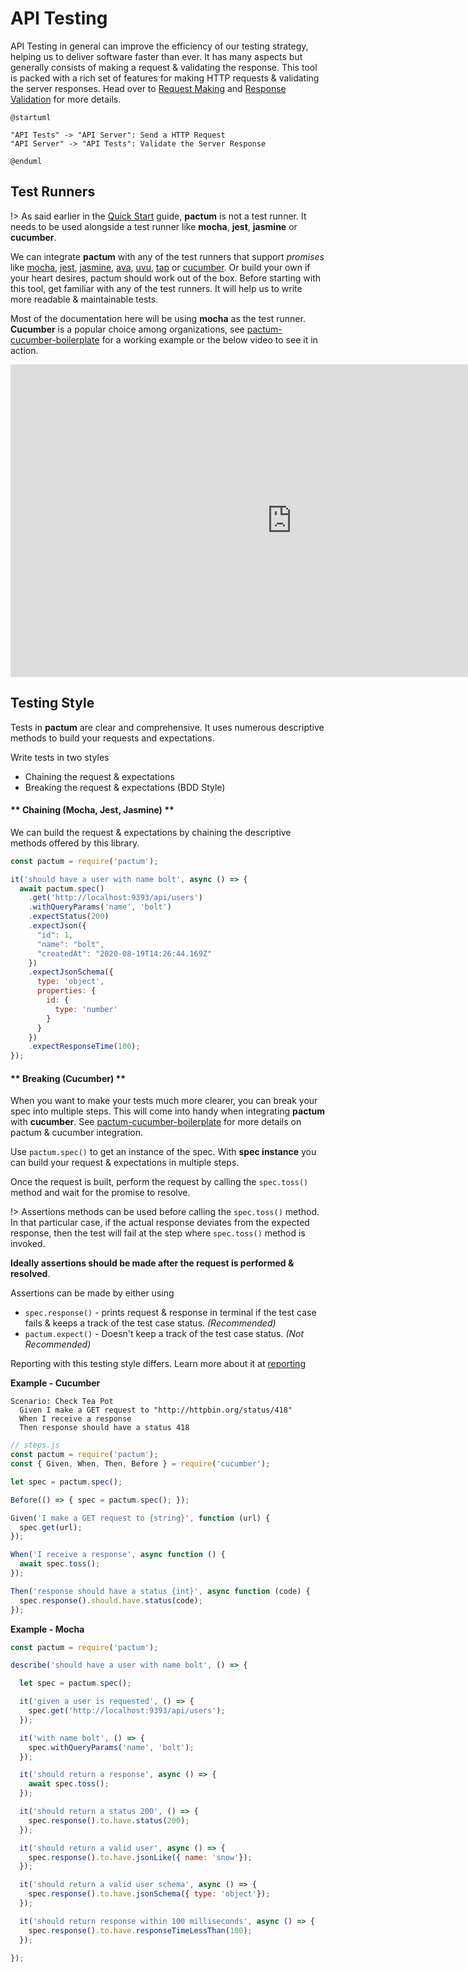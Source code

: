 # API Testing

API Testing in general can improve the efficiency of our testing strategy, helping us to deliver software faster than ever. It has many aspects but generally consists of making a request & validating the response. This tool is packed with a rich set of features for making HTTP requests & validating the server responses. Head over to [Request Making](request-making) and [Response Validation](response-validation) for more details.

```plantuml
@startuml

"API Tests" -> "API Server": Send a HTTP Request 
"API Server" -> "API Tests": Validate the Server Response

@enduml
```

## Test Runners

!> As said earlier in the [Quick Start](quick-start) guide, **pactum** is not a test runner. It needs to be used alongside a test runner like **mocha**, **jest**, **jasmine** or **cucumber**.

We can integrate **pactum** with any of the test runners that support *promises* like [mocha](https://www.npmjs.com/package/mocha), [jest](https://www.npmjs.com/package/jest), [jasmine](https://www.npmjs.com/package/jasmine), [ava](https://www.npmjs.com/package/ava), [uvu](https://www.npmjs.com/package/uvu), [tap](https://www.npmjs.com/package/tap) or [cucumber](https://www.npmjs.com/package/@cucumber). Or build your own if your heart desires, pactum should work out of the box. Before starting with this tool, get familiar with any of the test runners. It will help us to write more readable & maintainable tests.

Most of the documentation here will be using **mocha** as the test runner. **Cucumber** is a popular choice among organizations, see [pactum-cucumber-boilerplate](https://github.com/pactumjs/pactum-cucumber-boilerplate) for a working example or the below video to see it in action.

<iframe width="900" height="500" src="https://www.youtube.com/embed/ISAjES_Gklc" title="YouTube video player" frameborder="0" allow="accelerometer; autoplay; clipboard-write; encrypted-media; gyroscope; picture-in-picture" allowfullscreen>
</iframe>

## Testing Style

Tests in **pactum** are clear and comprehensive. It uses numerous descriptive methods to build your requests and expectations.

Write tests in two styles

* Chaining the request & expectations
* Breaking the request & expectations (BDD Style)

<!-- tabs:start -->

#### ** Chaining (Mocha, Jest, Jasmine) **

We can build the request & expectations by chaining the descriptive methods offered by this library.

```js
const pactum = require('pactum');

it('should have a user with name bolt', async () => {
  await pactum.spec()
    .get('http://localhost:9393/api/users')
    .withQueryParams('name', 'bolt')
    .expectStatus(200)
    .expectJson({
      "id": 1,
      "name": "bolt",
      "createdAt": "2020-08-19T14:26:44.169Z"
    })
    .expectJsonSchema({
      type: 'object',
      properties: {
        id: {
          type: 'number'
        }
      }
    })
    .expectResponseTime(100);
});
```

#### ** Breaking  (Cucumber) **

When you want to make your tests much more clearer, you can break your spec into multiple steps. This will come into handy when integrating **pactum** with **cucumber**. See [pactum-cucumber-boilerplate](https://github.com/pactumjs/pactum-cucumber-boilerplate) for more details on pactum & cucumber integration.


Use `pactum.spec()` to get an instance of the spec. With **spec instance** you can build your request & expectations in multiple steps.

Once the request is built, perform the request by calling the `spec.toss()` method and wait for the promise to resolve.

!> Assertions methods can be used before calling the `spec.toss()` method. In that particular case, if the actual response deviates from the expected response, then the test will fail at the step where  `spec.toss()` method is invoked.

**Ideally assertions should be made after the request is performed & resolved**.

Assertions can be made by either using 

- `spec.response()` - prints request & response in terminal if the test case fails & keeps a track of the test case status. *(Recommended)*
- `pactum.expect()` - Doesn't keep a track of the test case status. *(Not Recommended)*

Reporting with this testing style differs. Learn more about it at [reporting](api-reporter)

**Example - Cucumber**

```gherkin
Scenario: Check Tea Pot
  Given I make a GET request to "http://httpbin.org/status/418"
  When I receive a response
  Then response should have a status 418
```

```js
// steps.js
const pactum = require('pactum');
const { Given, When, Then, Before } = require('cucumber');

let spec = pactum.spec();

Before(() => { spec = pactum.spec(); });

Given('I make a GET request to {string}', function (url) {
  spec.get(url);
});

When('I receive a response', async function () {
  await spec.toss();
});

Then('response should have a status {int}', async function (code) {
  spec.response().should.have.status(code);
});
```

**Example - Mocha**

```js
const pactum = require('pactum');

describe('should have a user with name bolt', () => {

  let spec = pactum.spec();

  it('given a user is requested', () => {
    spec.get('http://localhost:9393/api/users');
  });

  it('with name bolt', () => {
    spec.withQueryParams('name', 'bolt');
  });

  it('should return a response', async () => {
    await spec.toss();
  });

  it('should return a status 200', () => {
    spec.response().to.have.status(200);
  });

  it('should return a valid user', async () => {
    spec.response().to.have.jsonLike({ name: 'snow'});
  });

  it('should return a valid user schema', async () => {
    spec.response().to.have.jsonSchema({ type: 'object'});
  });

  it('should return response within 100 milliseconds', async () => {
    spec.response().to.have.responseTimeLessThan(100);
  });

});
```

<!-- tabs:end -->
